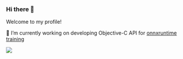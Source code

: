 ### Hi there 👋
Welcome to my profile!

🔭 I’m currently working on developing Objective-C API for [onnxruntime training](https://onnxruntime.ai) 

<img style="align-center" src="https://github-readme-stats.lostgirljourney.vercel.app/api/top-langs/?username=vraspar&langs_count=7&show_icons=true&theme=dracula&title_color=CDE545&count_private=true&icon_color=CDE545">
<!--
**vraspar/vraspar** is a ✨ _special_ ✨ repository because its `README.md` (this file) appears on your GitHub profile.

Here are some ideas to get you started:

- 🔭 I’m currently working on ...
- 🌱 I’m currently learning ...
- 👯 I’m looking to collaborate on ...
- 🤔 I’m looking for help with ...
- 💬 Ask me about ...
- 📫 How to reach me: ...
- 😄 Pronouns: ...
- ⚡ Fun fact: ...
-->
